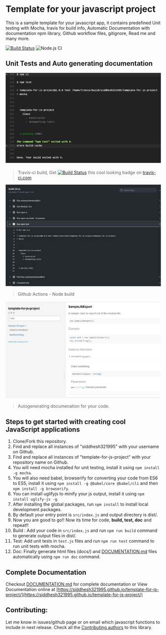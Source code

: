 # Template for your javascript project
This is a sample template for your javascript app, it contains predefined Unit testing with Mocha, travis for build info, Automatic Documentation with documentation npm library, Github workflow files, gitignore, Read me and many more.

[![Build Status](https://travis-ci.com/siddhesh321995/template-for-js-project.svg?branch=main)](https://travis-ci.com/siddhesh321995/template-for-js-project)
![Node.js CI](https://github.com/siddhesh321995/template-for-js-project/workflows/Node.js%20CI/badge.svg?branch=main)

## Unit Tests and Auto generating documentation
![alt text](imgs/travis-build.JPG)

> Travis-ci build, Get [![Build Status](https://travis-ci.com/siddhesh321995/template-for-js-project.svg?branch=main)](https://travis-ci.com/siddhesh321995/template-for-js-project) this cool looking badge on [travis-ci.com](https://travis-ci.com)

![alt text](imgs/github-node-action.JPG)

> Github Actions - Node build

![alt text](imgs/autogenerated-documentation.JPG)

> Autogenerating documenation for your code.

## Steps to get started with creating cool JavaScript applications
1. Clone/Fork this repository.
1. Find and replace all instances of "siddhesh321995" with your username on Github.
1. Find and replace all instances of "template-for-js-project" with your repository name on Github.
1. You will need mocha installed for unit testing, install it using `npm install -g mocha`.
1. You will also need babel, browserify for converting your code from ES6 to ES5, install it using `npm install -g @babel/core @babel/cli` and then `npm install -g browserify`.
1. You can install uglifyjs to minify your js output, install it using `npm install uglify-js -g`.
1. After installing the global packages, run `npm install` to install local development packages.
1. By default your entry point is `src/index.js` and output directory is dist/.
1. Now you are good to go!! Now its time for code, **build, test, doc** and repeat!!
1. Build : Add your code in `src/index.js` and run `npm run build` command to generate output files in dist/.
1. Test: Add unit tests in `test.js` files and run `npm run test` command to run unit tests with mocha.
1. Doc: Finally generate html files (docs/) and [DOCUMENTATION.md](DOCUMENTATION.md) files automatically using `npm run doc` command.

## Complete Documentation
Checkout [DOCUMENTATION.md](DOCUMENTATION.md) for complete documentation or View Documentation online at [https://siddhesh321995.github.io/template-for-js-project/](https://siddhesh321995.github.io/template-for-js-project/)

## Contributing:
Let me know in issues/github page or on email which javascript functions to include in next release.
Check all the [Contributing authors](CONTRIBUTING.md) to this library.